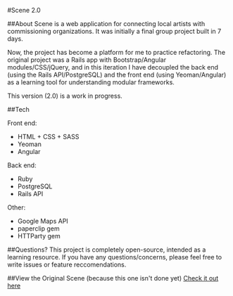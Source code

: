 #Scene 2.0

##About
Scene is a web application for connecting local artists with commissioning organizations.  It was initially a final group project built in 7 days.

Now, the project has become a platform for me to practice refactoring.  The original project was a Rails app with Bootstrap/Angular modules/CSS/jQuery, and in this iteration I have decoupled the back end (using the Rails API/PostgreSQL) and the front end (using Yeoman/Angular) as a learning tool for understanding modular frameworks.  

This version (2.0) is a work in progress.  

##Tech

Front end:
* HTML + CSS + SASS
* Yeoman
* Angular

Back end:
* Ruby
* PostgreSQL
* Rails API

Other:
* Google Maps API
* paperclip gem 
* HTTParty gem

##Questions?
This project is completely open-source, intended as a learning resource.  If you have any questions/concerns, please feel free to write issues or feature reccomendations. 

##View the Original Scene (because this one isn't done yet)
[Check it out here](http://scenes.herokuapp.com/)

